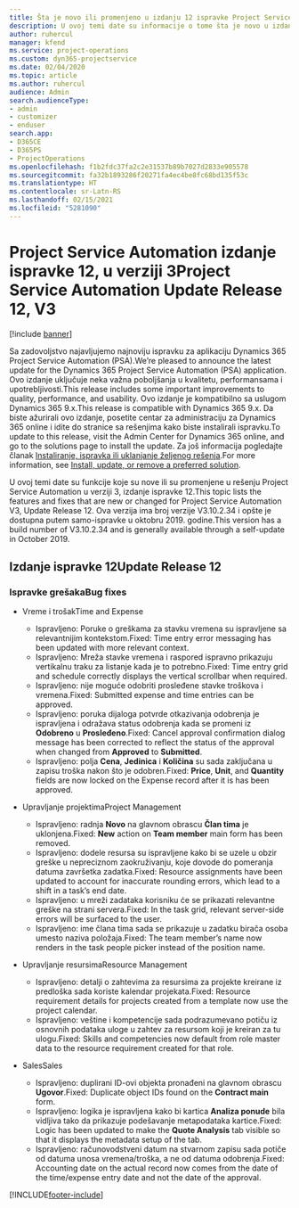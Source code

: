 ```yaml
---
title: Šta je novo ili promenjeno u izdanju 12 ispravke Project Service Automation verzije 3
description: U ovoj temi date su informacije o tome šta je novo u izdanju ispravke 12 za Project Service Automation u verziji 3.
author: ruhercul
manager: kfend
ms.service: project-operations
ms.custom: dyn365-projectservice
ms.date: 02/04/2020
ms.topic: article
ms.author: ruhercul
audience: Admin
search.audienceType:
- admin
- customizer
- enduser
search.app:
- D365CE
- D365PS
- ProjectOperations
ms.openlocfilehash: f1b2fdc37fa2c2e31537b89b7027d2833e905578
ms.sourcegitcommit: fa32b1893286f20271fa4ec4be8fc68bd135f53c
ms.translationtype: HT
ms.contentlocale: sr-Latn-RS
ms.lasthandoff: 02/15/2021
ms.locfileid: "5281090"
---
```

# <a name="project-service-automation-update-release-12-v3"></a><span data-ttu-id="92403-103">Project Service Automation izdanje ispravke 12, u verziji 3</span><span class="sxs-lookup"><span data-stu-id="92403-103">Project Service Automation Update Release 12, V3</span></span>

[!include [banner](../includes/psa-now-project-operations.md)]

<span data-ttu-id="92403-104">Sa zadovoljstvo najavljujemo najnoviju ispravku za aplikaciju Dynamics 365 Project Service Automation (PSA).</span><span class="sxs-lookup"><span data-stu-id="92403-104">We’re pleased to announce the latest update for the Dynamics 365 Project Service Automation (PSA) application.</span></span> <span data-ttu-id="92403-105">Ovo izdanje uključuje neka važna poboljšanja u kvalitetu, performansama i upotrebljivosti.</span><span class="sxs-lookup"><span data-stu-id="92403-105">This release includes some important improvements to quality, performance, and usability.</span></span> <span data-ttu-id="92403-106">Ovo izdanje je kompatibilno sa uslugom Dynamics 365 9.x.</span><span class="sxs-lookup"><span data-stu-id="92403-106">This release is compatible with Dynamics 365 9.x.</span></span> <span data-ttu-id="92403-107">Da biste ažurirali ovo izdanje, posetite centar za administraciju za Dynamics 365 online i idite do stranice sa rešenjima kako biste instalirali ispravku.</span><span class="sxs-lookup"><span data-stu-id="92403-107">To update to this release, visit the Admin Center for Dynamics 365 online, and go to the solutions page to install the update.</span></span> <span data-ttu-id="92403-108">Za još informacija pogledajte članak [Instaliranje, ispravka ili uklanjanje željenog rešenja](https://docs.microsoft.com/power-platform/admin/install-remove-preferred-solution).</span><span class="sxs-lookup"><span data-stu-id="92403-108">For more information, see [Install, update, or remove a preferred solution](https://docs.microsoft.com/power-platform/admin/install-remove-preferred-solution).</span></span>

<span data-ttu-id="92403-109">U ovoj temi date su funkcije koje su nove ili su promenjene u rešenju Project Service Automation u verziji 3, izdanje ispravke 12.</span><span class="sxs-lookup"><span data-stu-id="92403-109">This topic lists the features and fixes that are new or changed for Project Service Automation V3, Update Release 12.</span></span> <span data-ttu-id="92403-110">Ova verzija ima broj verzije V3.10.2.34 i opšte je dostupna putem samo-ispravke u oktobru 2019. godine.</span><span class="sxs-lookup"><span data-stu-id="92403-110">This version has a build number of V3.10.2.34 and is generally available through a self-update in October 2019.</span></span>

## <a name="update-release-12"></a><span data-ttu-id="92403-111">Izdanje ispravke 12</span><span class="sxs-lookup"><span data-stu-id="92403-111">Update Release 12</span></span>

### <a name="bug-fixes"></a><span data-ttu-id="92403-112">Ispravke grešaka</span><span class="sxs-lookup"><span data-stu-id="92403-112">Bug fixes</span></span>

- <span data-ttu-id="92403-113">Vreme i trošak</span><span class="sxs-lookup"><span data-stu-id="92403-113">Time and Expense</span></span>

    - <span data-ttu-id="92403-114">Ispravljeno: Poruke o greškama za stavku vremena su ispravljene sa relevantnijim kontekstom.</span><span class="sxs-lookup"><span data-stu-id="92403-114">Fixed: Time entry error messaging has been updated with more relevant context.</span></span>
    - <span data-ttu-id="92403-115">Ispravljeno: Mreža stavke vremena i raspored ispravno prikazuju vertikalnu traku za listanje kada je to potrebno.</span><span class="sxs-lookup"><span data-stu-id="92403-115">Fixed: Time entry grid and schedule correctly displays the vertical scrollbar when required.</span></span>
    - <span data-ttu-id="92403-116">Ispravljeno: nije moguće odobriti prosleđene stavke troškova i vremena.</span><span class="sxs-lookup"><span data-stu-id="92403-116">Fixed: Submitted expense and time entries can be approved.</span></span>
    - <span data-ttu-id="92403-117">Ispravljeno: poruka dijaloga potvrde otkazivanja odobrenja je ispravljena i odražava status odobrenja kada se promeni iz **Odobreno** u **Prosleđeno**.</span><span class="sxs-lookup"><span data-stu-id="92403-117">Fixed: Cancel approval confirmation dialog message has been corrected to reflect the status of the approval when changed from **Approved** to **Submitted**.</span></span>
    - <span data-ttu-id="92403-118">Ispravljeno: polja **Cena**, **Jedinica** i **Količina** su sada zaključana u zapisu troška nakon što je odobren.</span><span class="sxs-lookup"><span data-stu-id="92403-118">Fixed: **Price**, **Unit**, and **Quantity** fields are now locked on the Expense record after it is has been approved.</span></span>

- <span data-ttu-id="92403-119">Upravljanje projektima</span><span class="sxs-lookup"><span data-stu-id="92403-119">Project Management</span></span>

    - <span data-ttu-id="92403-120">Ispravljeno: radnja **Novo** na glavnom obrascu **Član tima** je uklonjena.</span><span class="sxs-lookup"><span data-stu-id="92403-120">Fixed: **New** action on **Team member** main form has been removed.</span></span>
    - <span data-ttu-id="92403-121">Ispravljeno: dodele resursa su ispravljene kako bi se uzele u obzir greške u nepreciznom zaokruživanju, koje dovode do pomeranja datuma završetka zadatka.</span><span class="sxs-lookup"><span data-stu-id="92403-121">Fixed: Resource assignments have been updated to account for inaccurate rounding errors, which lead to a shift in a task’s end date.</span></span>
    - <span data-ttu-id="92403-122">Ispravljeno: u mreži zadataka korisniku će se prikazati relevantne greške na strani servera.</span><span class="sxs-lookup"><span data-stu-id="92403-122">Fixed: In the task grid, relevant server-side errors will be surfaced to the user.</span></span>
    - <span data-ttu-id="92403-123">Ispravljeno: ime člana tima sada se prikazuje u zadatku birača osoba umesto naziva položaja.</span><span class="sxs-lookup"><span data-stu-id="92403-123">Fixed: The team member’s name now renders in the task people picker instead of the position name.</span></span>

- <span data-ttu-id="92403-124">Upravljanje resursima</span><span class="sxs-lookup"><span data-stu-id="92403-124">Resource Management</span></span>

    - <span data-ttu-id="92403-125">Ispravljeno: detalji o zahtevima za resursima za projekte kreirane iz predloška sada koriste kalendar projekata.</span><span class="sxs-lookup"><span data-stu-id="92403-125">Fixed: Resource requirement details for projects created from a template now use the project calendar.</span></span>
    - <span data-ttu-id="92403-126">Ispravljeno: veštine i kompetencije sada podrazumevano potiču iz osnovnih podataka uloge u zahtev za resursom koji je kreiran za tu ulogu.</span><span class="sxs-lookup"><span data-stu-id="92403-126">Fixed: Skills and competencies now default from role master data to the resource requirement created for that role.</span></span>

- <span data-ttu-id="92403-127">Sales</span><span class="sxs-lookup"><span data-stu-id="92403-127">Sales</span></span>

    - <span data-ttu-id="92403-128">Ispravljeno: duplirani ID-ovi objekta pronađeni na glavnom obrascu **Ugovor**.</span><span class="sxs-lookup"><span data-stu-id="92403-128">Fixed: Duplicate object IDs found on the **Contract main** form.</span></span>
    - <span data-ttu-id="92403-129">Ispravljeno: logika je ispravljena kako bi kartica **Analiza ponude** bila vidljiva tako da prikazuje podešavanje metapodataka kartice.</span><span class="sxs-lookup"><span data-stu-id="92403-129">Fixed: Logic has been updated to make the **Quote Analysis** tab visible so that it displays the metadata setup of the tab.</span></span>
    - <span data-ttu-id="92403-130">Ispravljeno: računovodstveni datum na stvarnom zapisu sada potiče od datuma unosa vremena/troška, a ne od datuma odobrenja.</span><span class="sxs-lookup"><span data-stu-id="92403-130">Fixed: Accounting date on the actual record now comes from the date of the time/expense entry date and not the date of the approval.</span></span>


[!INCLUDE[footer-include](../includes/footer-banner.md)]